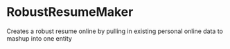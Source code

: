# RobustResumeMaker
Creates a robust resume online by pulling in existing personal online data to mashup into one entity
